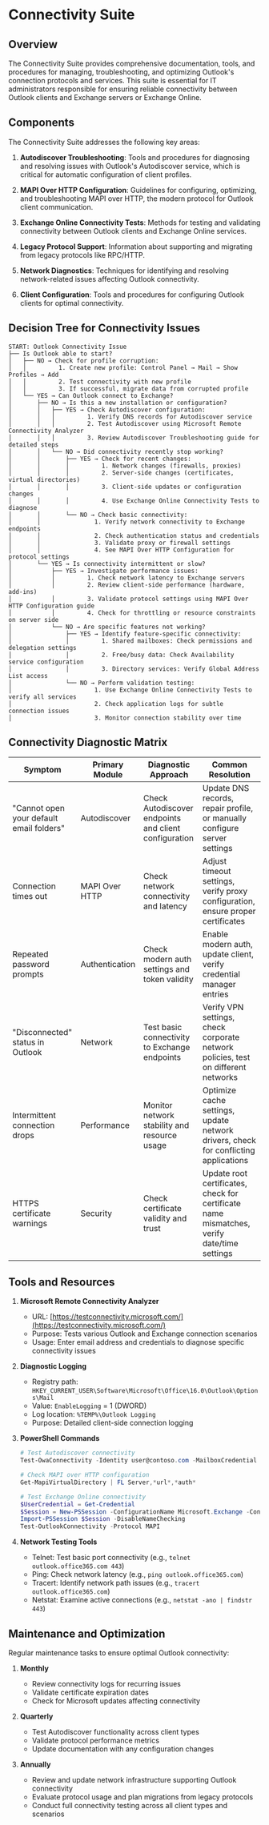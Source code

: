# Connectivity Suite

## Overview

The Connectivity Suite provides comprehensive documentation, tools, and procedures for managing, troubleshooting, and optimizing Outlook's connection protocols and services. This suite is essential for IT administrators responsible for ensuring reliable connectivity between Outlook clients and Exchange servers or Exchange Online.

## Components

The Connectivity Suite addresses the following key areas:

1. **Autodiscover Troubleshooting**: Tools and procedures for diagnosing and resolving issues with Outlook's Autodiscover service, which is critical for automatic configuration of client profiles.

2. **MAPI Over HTTP Configuration**: Guidelines for configuring, optimizing, and troubleshooting MAPI over HTTP, the modern protocol for Outlook client communication.

3. **Exchange Online Connectivity Tests**: Methods for testing and validating connectivity between Outlook clients and Exchange Online services.

4. **Legacy Protocol Support**: Information about supporting and migrating from legacy protocols like RPC/HTTP.

5. **Network Diagnostics**: Techniques for identifying and resolving network-related issues affecting Outlook connectivity.

6. **Client Configuration**: Tools and procedures for configuring Outlook clients for optimal connectivity.

## Decision Tree for Connectivity Issues

```
START: Outlook Connectivity Issue
├── Is Outlook able to start?
│   ├── NO → Check for profile corruption:
│   │         1. Create new profile: Control Panel → Mail → Show Profiles → Add
│   │         2. Test connectivity with new profile
│   │         3. If successful, migrate data from corrupted profile
│   └── YES → Can Outlook connect to Exchange?
│       ├── NO → Is this a new installation or configuration?
│       │   ├── YES → Check Autodiscover configuration:
│       │   │         1. Verify DNS records for Autodiscover service
│       │   │         2. Test Autodiscover using Microsoft Remote Connectivity Analyzer
│       │   │         3. Review Autodiscover Troubleshooting guide for detailed steps
│       │   └── NO → Did connectivity recently stop working?
│       │       ├── YES → Check for recent changes:
│       │       │         1. Network changes (firewalls, proxies)
│       │       │         2. Server-side changes (certificates, virtual directories)
│       │       │         3. Client-side updates or configuration changes
│       │       │         4. Use Exchange Online Connectivity Tests to diagnose
│       │       └── NO → Check basic connectivity:
│       │               1. Verify network connectivity to Exchange endpoints
│       │               2. Check authentication status and credentials
│       │               3. Validate proxy or firewall settings
│       │               4. See MAPI Over HTTP Configuration for protocol settings
│       └── YES → Is connectivity intermittent or slow?
│           ├── YES → Investigate performance issues:
│           │         1. Check network latency to Exchange servers
│           │         2. Review client-side performance (hardware, add-ins)
│           │         3. Validate protocol settings using MAPI Over HTTP Configuration guide
│           │         4. Check for throttling or resource constraints on server side
│           └── NO → Are specific features not working?
│               ├── YES → Identify feature-specific connectivity:
│               │         1. Shared mailboxes: Check permissions and delegation settings
│               │         2. Free/busy data: Check Availability service configuration
│               │         3. Directory services: Verify Global Address List access
│               └── NO → Perform validation testing:
│                       1. Use Exchange Online Connectivity Tests to verify all services
│                       2. Check application logs for subtle connection issues
│                       3. Monitor connection stability over time
```

## Connectivity Diagnostic Matrix

| Symptom | Primary Module | Diagnostic Approach | Common Resolution |
|---------|---------------|---------------------|-------------------|
| "Cannot open your default email folders" | Autodiscover | Check Autodiscover endpoints and client configuration | Update DNS records, repair profile, or manually configure server settings |
| Connection times out | MAPI Over HTTP | Check network connectivity and latency | Adjust timeout settings, verify proxy configuration, ensure proper certificates |
| Repeated password prompts | Authentication | Check modern auth settings and token validity | Enable modern auth, update client, verify credential manager entries |
| "Disconnected" status in Outlook | Network | Test basic connectivity to Exchange endpoints | Verify VPN settings, check corporate network policies, test on different networks |
| Intermittent connection drops | Performance | Monitor network stability and resource usage | Optimize cache settings, update network drivers, check for conflicting applications |
| HTTPS certificate warnings | Security | Check certificate validity and trust | Update root certificates, check for certificate name mismatches, verify date/time settings |

## Tools and Resources

1. **Microsoft Remote Connectivity Analyzer**
   - URL: [https://testconnectivity.microsoft.com/](https://testconnectivity.microsoft.com/)
   - Purpose: Tests various Outlook and Exchange connection scenarios
   - Usage: Enter email address and credentials to diagnose specific connectivity issues

2. **Diagnostic Logging**
   - Registry path: `HKEY_CURRENT_USER\Software\Microsoft\Office\16.0\Outlook\Options\Mail`
   - Value: `EnableLogging` = 1 (DWORD)
   - Log location: `%TEMP%\Outlook Logging`
   - Purpose: Detailed client-side connection logging

3. **PowerShell Commands**
   ```powershell
   # Test Autodiscover connectivity
   Test-OwaConnectivity -Identity user@contoso.com -MailboxCredential (Get-Credential)
   
   # Check MAPI over HTTP configuration
   Get-MapiVirtualDirectory | FL Server,*url*,*auth*
   
   # Test Exchange Online connectivity
   $UserCredential = Get-Credential
   $Session = New-PSSession -ConfigurationName Microsoft.Exchange -ConnectionUri https://outlook.office365.com/powershell-liveid/ -Credential $UserCredential -Authentication Basic -AllowRedirection
   Import-PSSession $Session -DisableNameChecking
   Test-OutlookConnectivity -Protocol MAPI
   ```

4. **Network Testing Tools**
   - Telnet: Test basic port connectivity (e.g., `telnet outlook.office365.com 443`)
   - Ping: Check network latency (e.g., `ping outlook.office365.com`)
   - Tracert: Identify network path issues (e.g., `tracert outlook.office365.com`)
   - Netstat: Examine active connections (e.g., `netstat -ano | findstr 443`)

## Maintenance and Optimization

Regular maintenance tasks to ensure optimal Outlook connectivity:

1. **Monthly**
   - Review connectivity logs for recurring issues
   - Validate certificate expiration dates
   - Check for Microsoft updates affecting connectivity

2. **Quarterly**
   - Test Autodiscover functionality across client types
   - Validate protocol performance metrics
   - Update documentation with any configuration changes

3. **Annually**
   - Review and update network infrastructure supporting Outlook connectivity
   - Evaluate protocol usage and plan migrations from legacy protocols
   - Conduct full connectivity testing across all client types and scenarios

